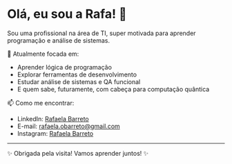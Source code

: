 # Olá, eu sou a Rafa! 👋

Sou uma profissional na área de TI, super motivada para aprender programação e análise de sistemas.

🚀 Atualmente focada em:

- Aprender lógica de programação
- Explorar ferramentas de desenvolvimento
- Estudar análise de sistemas e QA funcional
- E quem sabe, futuramente, com cabeça para computação quântica

📫 Como me encontrar:

- LinkedIn: [Rafaela Barreto](https://www.linkedin.com/in/rafaela-barreto02/)
- E-mail: rafaela.obarreto@gmail.com
- Instagram: [Rafaela Barreto](https://www.instagram.com/rafaelabarreto02/)

---

✨ Obrigada pela visita! Vamos aprender juntos! ✨


<!---
RafaelaBarreto/RafaelaBarreto is a ✨ special ✨ repository because its `README.md` (this file) appears on your GitHub profile.
You can click the Preview link to take a look at your changes.
--->
